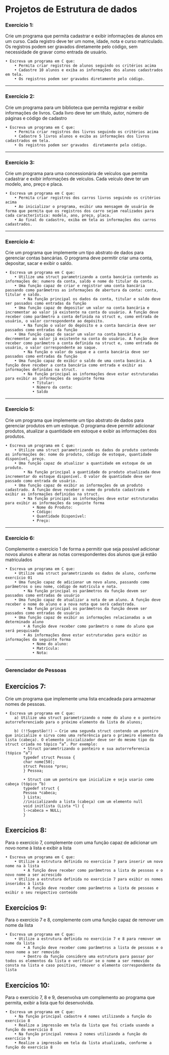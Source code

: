 # Projetos de Estrutura de dados

### Exercício 1:
Crie um programa que permita cadastrar e exibir informações de alunos
em um curso. Cada registro deve ter um nome, idade, nota e curso
matriculado. Os registros podem ser gravados diretamente pelo código,
sem necessidade de gravar como entrada de usuário.

    • Escreva um programa em C que:
        • Permita criar registros de alunos seguindo os critérios acima
        • Cadastre 10 alunos e exiba as informações dos alunos cadastrados em tela.
        • Os registros podem ser gravados diretamente pelo código.

---        

### Exercício 2:
Crie um programa para um biblioteca que permita registrar e exibir
informações de livros. Cada livro deve ter um título, autor, número de
páginas e código de cadastro

    • Escreva um programa em C que:
        • Permita criar registros dos livros seguindo os critérios acima
        • Cadastre 5 livros alunos e exiba as informações dos livros cadastrados em tela.
        • Os registros podem ser gravados  diretamente pelo código.

---

### Exercício 3:
Crie um programa para uma concessionária de veículos que permita
cadastrar e exibir informações de veículos. Cada veículo deve ter um
modelo, ano, preço e placa.

    • Escreva um programa em C que:
        • Permita criar registros dos carros livros seguindo os critérios acima
        • Ao inicializar o programa, exibir uma mensagem de usuário de forma que permita que os registros dos carro sejam realizados para cada característica: modelo, ano, preço, placa.
        • Ao final do cadastro, exiba em tela as informações dos carros cadastrados.

---

### Exercício 4:
Crie um programa que implemente um tipo abstrato de dados para gerenciar contas bancárias. O programa deve permitir criar uma
conta, depositar, sacar e exibir o saldo.

    • Escreva um programa em C que:
        • Utilize uma struct parametrizando a conta bancária contendo as informações de: numero da conta, saldo e nome do titular da conta.
        • Uma função capaz de criar e registrar uma conta bancária passando como parâmetros as informações de abertura da conta: conta, titular e saldo.
            • Na função principal os dados da conta, titular e saldo deve ser passados como entradas da função
        • Uma função capaz de depositar um valor na conta bancária e incrementar ao valor já existente na conta do usuário. A função deve receber como parâmetro a conta definida na struct e, como entrada de usuário, o valor correspondente ao depósito.
            • Na função o valor do depósito e a conta bancária deve ser passados como entradas da função
        • Uma função capaz de sacar um valor na conta bancária e decrementar ao valor já existente na conta do usuário. A função deve receber como parâmetro a conta definida na struct e, como entrada de usuário, o valor correspondente ao saque.
            • Na função o valor do saque e a conta bancária deve ser passados como entradas da função
        • Uma função capaz de exibir o saldo de uma conta bancária. A função deve receber a conta bancária como entrada e exibir as informações definidas na struct.
            • Na função principal as informações deve estar estruturadas para exibir as informações da seguinte forma
                • Titular:
                • Número da conta:
                • Saldo

---

### Exercício 5:
Crie um programa que implemente um tipo abstrato de dados para gerenciar produtos em um
estoque. O programa deve permitir adicionar produtos, atualizar a quantidade em estoque e
exibir as informações dos produtos.

    • Escreva um programa em C que:
        • Utilize uma struct parametrizando os dados do produto contendo as informações de: nome do produto, código de estoque, quantidade disponível, preço.
        • Uma função capaz de atualizar a quantidade em estoque de um produto.
            • Na função principal a quantidade do produto atualizada deve incrementar do estoque disponível. O valor de quantidade deve ser passado como entrada de usuário.
        • Uma função capaz de exibir as informações de um produto cadastrado. A função deve receber o nome do produto cadastrado e exibir as informações definidas na struct.
            • Na função principal as informações deve estar estruturadas para exibir as informações da seguinte forma
                • Nome do Produto:
                • Código:
                • Quantidade Disponível:
                • Preço:

---

### Exercício 6:
Complemente o exercício 1 de forma a permitir que seja possível adicionar novos alunos e alterar as notas
correspondentes dos alunos que já estão matriculados
    
    • Escreva um programa em C que:
        • Utilize uma struct parametrizando os dados de aluno, conforme exercício 01
        • Uma função capaz de adicionar um novo aluno, passando como parâmetros o seu nome, código de matrícula e nota.
            • Na função principal os parâmetros da função devem ser passados como entradas de usuário
        • Uma função capaz de atualizar a nota de um aluno. A função deve receber o nome do aluno e a nova nota que será cadastrada.
            • Na função principal os parâmetros da função devem ser passados como entradas de usuário
        • Uma função capaz de exibir as informações relacionadas a um determinado aluno
            • A função deve receber como parâmetro o nome do aluno que será pesquisado
            • As informações deve estar estruturadas para exibir as informações da seguinte forma
                • Nome do aluno:
                • Matrícula:
                • Nota:

---

### Gerenciador de Pessoas
## Exercícios 7:
Crie um programa que implemente uma lista encadeada para armazenar nomes de pessoas.
    
    • Escreva um programa em C que:    
        a) Utilize uma struct parametrizando o nome do aluno e o ponteiro autorreferenciado para o próximo elemento da lista de alunos;
        
        b) (!!Sugestão!!) – Crie uma segunda struct contendo um ponteiro que inicialize e sirva como uma referência para o primeiro elemento da lista (cabeça). O elemento inicializador deve ser do mesmo tipo da struct criada no tópico “a”. Por exemplo:
            • Struct parametrizando o ponteiro e sua autorreferencia (tópico “a”)
            typedef struct Pessoa {
            char nome[50];
            struct Pessoa *prox;
            } Pessoa;
            
            • Struct com um ponteiro que inicialize e seja usario como cabeça (tópico “b)
            typedef struct {
            Pessoa *cabeca;
            } Lista;
            //inicializando a lista (cabeça) com um elemento null
            void initlista (Lista *l) {
            l->cabeca = NULL;
            }

## Exercícios 8:
Para o exercício 7, complemente com uma função capaz de adicionar um
novo nome à lista e exibir a lista

    • Escreva um programa em C que:
        • Utilize a estrutura definida no exercício 7 para inserir um novo nome na à lista
            • A função deve receber como parâmetros a lista de pessoas e o novo nome a ser acrescido
        • Utilize a estrutura definida no exercício 7 para exibir os nomes inseridos à lista
            • A função deve receber como parâmetros a lista de pessoas e exibir o seu respectivo conteúdo

## Exercícios 9:
Para o exercício 7 e 8, complemente com uma função capaz de remover
um nome da lista

    • Escreva um programa em C que:
        • Utilize a estrutura definida no exercício 7 e 8 para remover um nome da lista
            • A função deve receber como parâmetros a lista de pessoas e o novo nome a ser removido
            • Dentro da função considere uma estrutura para passar por todos os elementos da lista e verificar se o nome a ser removido consta na lista e caso positivo, remover o elemento correspondente da lista

## Exercícios 10:
Para o exercício 7, 8 e 9, desenvolva um complemento ao programa que
permita, exibir a lista que foi desenvolvida.

    • Escreva um programa em C que:
        • Na função principal cadastre 4 nomes utilizando a função do exercício 8
        • Realize a impressão em tela da lista que foi criada usando a função do exercício 8
        • Na função principal remova 2 nomes utilizando a função do exercício 9
        • Realize a impressão em tela da lista atualizada, conforme a função do exercício 8